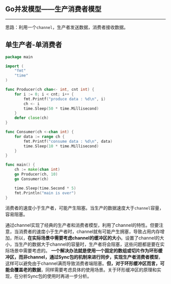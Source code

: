 ## Go并发模型——生产消费者模型

---

思路：利用一个`channel`，生产者发送数据，消费者接收数据。

## 单生产者-单消费者

```go
package main

import (
	"fmt"
	"time"
)

func Producer(ch chan<- int, cnt int) {
	for i := 0; i < cnt; i++ {
		fmt.Printf("produce data : %d\n", i)
		ch <- i
		time.Sleep(50 * time.Millisecond)
	}
	defer close(ch)
}

func Consumer(ch <-chan int) {
	for data := range ch {
		fmt.Printf("consume data : %d\n", data)
		time.Sleep(10 * time.Millisecond)
	}
}

func main() {
	ch := make(chan int)
	go Producer(ch, 10)
	go Consumer(ch)

	time.Sleep(time.Second * 5)
	fmt.Println("main is over")
}
```

消费者的速度小于生产者，可能产生阻塞。当生产的数据速度大于`channel`容量，容易阻塞。

通过channel实现了经典的生产者和消费者模型，利用了channel的特性。但要注意，当消费者的速度小于生产者时，channel就有可能产生拥塞，导致占用内存增加，所以，**在实际场景中需要考虑channel的缓冲区的大小**。设置了channel的大小，当生产的数据大于channel的容量时，生产者将会阻塞，这些问题都是要在实际场景中需要考虑的。
**一个解决办法就是使用一个固定的数组或切片作为环形缓冲区，而非channel，通过Sync包的机制来进行同步，实现生产者消费者模型**，这样可以避免由于channel满而导致消费者端阻塞。**但，对于环形缓冲区而言，可能会覆盖老的数据**，同样需要考虑具体的使用场景。关于环形缓冲区的原理和实现，在分析Sync包的使用时再进一步分析。

